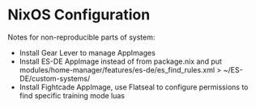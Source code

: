 # NixOS Configuration

Notes for non-reproducible parts of system:
* Install Gear Lever to manage AppImages
* Install ES-DE AppImage instead of from package.nix and put modules/home-manager/features/es-de/es_find_rules.xml > ~/ES-DE/custom-systems/
* Install Fightcade AppImage, use Flatseal to configure permissions to find specific training mode luas
